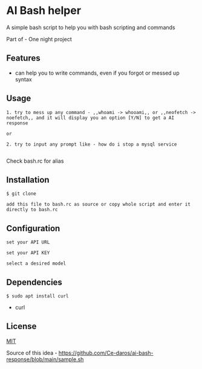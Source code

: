 # AI Bash helper
A simple bash script to help you with bash scripting and commands

Part of - One night project

## Features
 - can help you to write commands, even if you forgot or messed up syntax


## Usage
```
1. try to mess up any command - ,,whoami -> whooami,, or ,,neofetch -> noefetch,, and it will display you an option [Y/N] to get a AI response 

or 

2. try to input any prompt like - how do i stop a mysql service 


```
Check bash.rc for alias

## Installation
```
$ git clone 

add this file to bash.rc as source or copy whole script and enter it directly to bash.rc

```

## Configuration
```
set your API URL 
 
set your API KEY

select a desired model     
```

## Dependencies
```
$ sudo apt install curl
```
- curl

## License
[MIT](https://choosealicense.com/licenses/mit/)

Source of this idea - https://github.com/Ce-daros/ai-bash-response/blob/main/sample.sh


 
